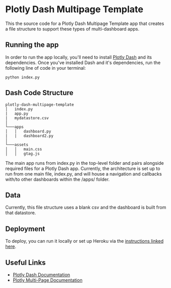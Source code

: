 # Plotly Dash Multipage Template

This the source code for a Plotly Dash Multipage Template app that creates a file structure to support these types of multi-dashboard apps.

## Running the app

In order to run the app locally, you'll need to install [Plotly Dash](https://dash.plot.ly/installation) and its dependencies. Once you've installed Dash and it's dependencies, run the following line of code in your terminal:

```
python index.py
```

## Dash Code Structure

```
plotly-dash-multipage-template
│   index.py
|   app.py
|   mydatastore.csv
│
└───apps
│   │   dashboard.py
|   |   dashboard2.py
│   
└───assets
│   │   main.css
│   │   gtag.js
```

The main app runs from index.py in the top-level folder and pairs alongside required files for a Plotly Dash app. Currently, the architecture is set up to run from one main file, index.py, and will house a navigation and callbacks with/to other dashboards within the /apps/ folder.

## Data

Currently, this file structure uses a blank csv and the dashboard is built from that datastore.

## Deployment

To deploy, you can run it locally or set up Heroku via the [instructions linked here](https://dash.plot.ly/deployment).

## Useful Links

* [Plotly Dash Documentation](https://dash.plot.ly/)
* [Plotly Multi-Page Documentation](https://dash.plot.ly/urls)
